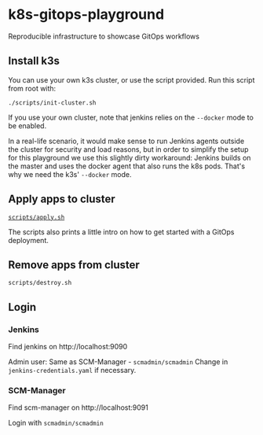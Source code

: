 # k8s-gitops-playground

Reproducible infrastructure to showcase GitOps workflows

## Install k3s

You can use your own k3s cluster, or use the script provided.
Run this script from root with:

`./scripts/init-cluster.sh`

If you use your own cluster, note that jenkins relies on the `--docker` mode to be enabled.

In a real-life scenario, it would make sense to run Jenkins agents outside the cluster for security and load reasons, 
but in order to simplify the setup for this playground we use this slightly dirty workaround: 
Jenkins builds on the master and uses the docker agent that also runs the k8s pods. That's why we need the k3s' 
`--docker` mode. 

## Apply apps to cluster

[`scripts/apply.sh`](scripts/apply.sh)

The scripts also prints a little intro on how to get started with a GitOps deployment.

## Remove apps from cluster

`scripts/destroy.sh`

## Login

### Jenkins

Find jenkins on http://localhost:9090

Admin user: Same as SCM-Manager - `scmadmin/scmadmin`
Change in `jenkins-credentials.yaml` if necessary.

### SCM-Manager

Find scm-manager on http://localhost:9091

Login with `scmadmin/scmadmin`

